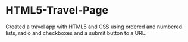 # HTML5-Travel-Page
Created a travel app with HTML5 and CSS using ordered and numbered lists, radio and checkboxes and a submit button to a URL.
